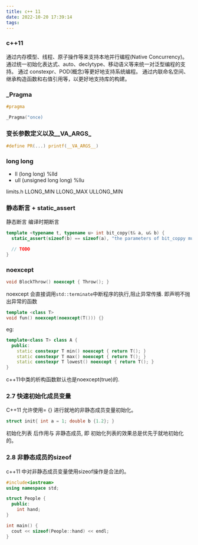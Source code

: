 ```yaml
---
title: c++ 11
date: 2022-10-20 17:39:14
tags:
---
```


### c++11
通过内存模型、线程、原子操作等来支持本地并行编程(Native Concurrency)。
通过统一初始化表达式、auto、declytype、移动语义等来统一对泛型编程的支持。 
通过 constexpr、POD(概念)等更好地支持系统编程。
通过内联命名空间、继承构造函数和右值引用等，以更好地支持库的构建。

### _Pragma

```c
#pragma

_Pragma("once)
```

### 变长参数定义以及__VA_ARGS_
```c
#define PR(...) printf(__VA_ARGS__) 
```

### long long
- ll (long long) %lld
- ull (unsigned long long) %llu

limits.h
LLONG_MIN
LLONG_MAX
ULLONG_MIN

### 静态断言 + static_assert

静态断言
编译时期断言
```c++
template <typename t, typename u> int bit_copy(t& a, u& b) {
  static_assert(sizeof(b) == sizeof(a), "the parameters of bit_coppy must have same width.");

  // TODO
}
```


### noexcept
```c++
void BlockThrow() noexcept { Throw(); }
```
noexcept 会直接调用`std::terminate`中断程序的执行,阻止异常传播.
即声明不抛出异常的函数

```c++
template <class T>
void fun() noexcept(noexcept(T())) {}
```



eg:
```c++
template<class T> class A {
  public:
    static constexpr T min() noexcept { return T(); }
    static constexpr T max() noexcept { return T(); }
    static constexpr T lowest() noexcept { return T(); }
}
```

c++11中类的析构函数默认也是noexcept(true)的.


### 2.7 快速初始化成员变量
C++11 允许使用= {} 进行就地的非静态成员变量初始化。

```c++
struct init{ int a = 1; double b {1.2}; }
```

初始化列表 后作用与 非静态成员, 即 初始化列表的效果总是优先于就地初始化的。


### 2.8 非静态成员的sizeof
c++11 中对非静态成员变量使用sizeof操作是合法的。
```c++
#include<iostream>
using namespace std;

struct People {
  public:
    int hand;
}

int main() {
  cout << sizeof(People::hand) << endl;
}
```


